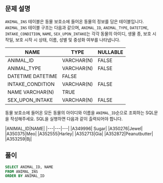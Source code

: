 ## 문제 설명
`ANIMAL_INS` 테이블은 동물 보호소에 들어온 동물의 정보를 담은 테이블입니다.
`ANIMAL_INS` 테이블 구조는 다음과 같으며,
`ANIMAL_ID`, `ANIMAL_TYPE`, `DATETIME`, `INTAKE_CONDITION`, `NAME`, `SEX_UPON_INTAKE`는
각각 동물의 아이디, 생물 종, 보호 시작일, 보호 시작 시 상태, 이름, 성별 및 중성화 여부를 나타냅니다.

|NAME|TYPE|NULLABLE|
|---|---|---|
|ANIMAL_ID|VARCHAR(N)|FALSE|
|ANIMAL_TYPE|VARCHAR(N)|FALSE|
|DATETIME	DATETIME|FALSE|
|INTAKE_CONDITION|VARCHAR(N)|FALSE|
|NAME	VARCHAR(N)|TRUE|
|SEX_UPON_INTAKE|VARCHAR(N)|FALSE|

동물 보호소에 들어온 모든 동물의 아이디와 이름을 `ANIMAL_ID`순으로 조회하는 SQL문을 작성해주세요.
SQL을 실행하면 다음과 같이 출력되어야 합니다.

|ANIMAL_ID|NAME|
|---|---|---|
|A349996|	Sugar|
|A350276|Jewel|
|A350375|Meo|
|A352555|Harley|
|A352713|Gia|
|A352872|Peanutbutter|
|A353259|Bj|

## 풀이

```SQL
SELECT ANIMAL_ID, NAME
FROM ANIMAL_INS
ORDER BY ANIMAL_ID
```
